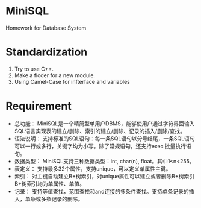 # MiniSQL
Homework for Database System
# Standardization
1. Try to use C++.
1. Make a floder for a new module.
1. Using Camel-Case for infterface and variables
# Requirement
- 总功能：
MiniSQL是一个精简型单用户DBMS，能够使用户通过字符界面输入SQL语言实现表的建立/删除、索引的建立/删除、记录的插入/删除/查找。
- 语法说明：
支持标准的SQL语句：每一条SQL语句以分号结尾，一条SQL语句可以一行或多行，关键字均为小写。除了常规语句，还支持exec <FILENAME>批量执行语句。
- 数据类型：
MiniSQL支持三种数据类型：int, char(n), float。其中1<n<255。
- 表定义：
支持最多32个属性，支持unique，可以定义单属性主键。
- 索引：
对主键自动建立B+树索引，对unique属性可以建立或者删除B+树索引B+树索引均为单属性、单值。
- 记录：
支持等值查找，范围查找和and连接的多条件查找。支持单条记录的插入，单条或多条记录的删除。
